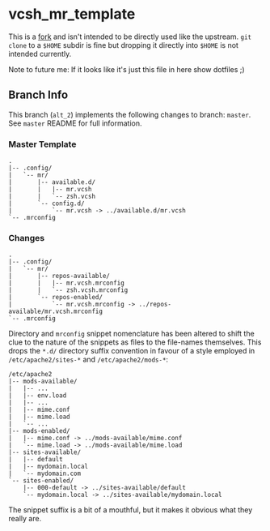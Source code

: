 vcsh_mr_template
================

This is a [fork](https://github.com/RichiH/vcsh_mr_template) and isn't
intended to be directly used like the upstream. `git clone` to a
`$HOME` subdir is fine but dropping it directly into `$HOME` is not
intended currently.

Note to future me: If it looks like it's just this file in here show
dotfiles ;)

Branch Info
-----------

This branch (`alt_2`) implements the following changes to branch:
`master`. See `master` README for full information.

### Master Template

	.
	|-- .config/
	|   `-- mr/
	|       |-- available.d/
	|       |   |-- mr.vcsh
	|       |   `-- zsh.vcsh
	|       `-- config.d/
	|           `-- mr.vcsh -> ../available.d/mr.vcsh
	`-- .mrconfig

### Changes

	.
	|-- .config/
	|   `-- mr/
	|       |-- repos-available/
	|       |   |-- mr.vcsh.mrconfig
	|       |   `-- zsh.vcsh.mrconfig
	|       `-- repos-enabled/
	|           `-- mr.vcsh.mrconfig -> ../repos-available/mr.vcsh.mrconfig
	`-- .mrconfig

Directory and `mrconfig` snippet nomenclature has been altered to
shift the clue to the nature of the snippets as files to the
file-names themselves. This drops the `*.d/` directory suffix
convention in favour of a style employed in `/etc/apache2/sites-*` and
`/etc/apache2/mods-*`: 

	/etc/apache2
	|-- mods-available/
	|   |-- ...
	|   |-- env.load
	|   |-- ...
	|   |-- mime.conf
	|   |-- mime.load
	|	`-- ...
	|-- mods-enabled/
	|   |-- mime.conf -> ../mods-available/mime.conf
	|   `-- mime.load -> ../mods-available/mime.load
	|-- sites-available/
	|   |-- default
	|   |-- mydomain.local
	|	`-- mydomain.com
	`-- sites-enabled/
	    |-- 000-default -> ../sites-available/default
	    `-- mydomain.local -> ../sites-available/mydomain.local

The snippet suffix is a bit of a mouthful, but it makes it obvious
what they really are.
